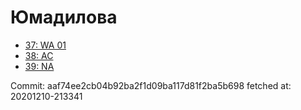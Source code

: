 # Юмадилова
- [37: WA 01](37.md)
- [38: AC](38.md)
- [39: NA](39.md)

Commit: aaf74ee2cb04b92ba2f1d09ba117d81f2ba5b698
 fetched at: 20201210-213341
